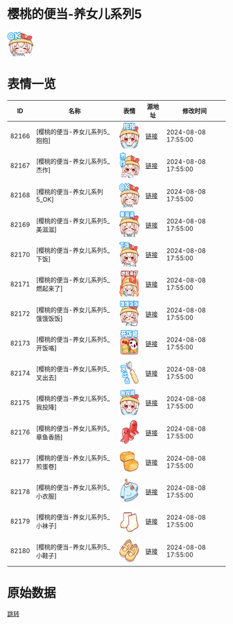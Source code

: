 # 樱桃的便当-养女儿系列5

<img src="./cover.png" height="60" alt="cover" />

# 表情一览

|ID|名称|表情|源地址|修改时间|
|----|----|----|----|----|
|82166|[樱桃的便当-养女儿系列5_抱抱]|<img src="./pic/082166_%5B樱桃的便当-养女儿系列5_抱抱%5D.png" height="60" alt="抱抱"/>|[链接](https://i0.hdslb.com/bfs/garb/bb6314bf4e0d38d45485a0ca632c13425d9ba3b4.png)|2024-08-08 17:55:00|
|82167|[樱桃的便当-养女儿系列5_杰作]|<img src="./pic/082167_%5B樱桃的便当-养女儿系列5_杰作%5D.png" height="60" alt="杰作"/>|[链接](https://i0.hdslb.com/bfs/garb/6687534c7a41b1cc6ae8b4ff7a8fa9e9f897c57b.png)|2024-08-08 17:55:00|
|82168|[樱桃的便当-养女儿系列5_OK]|<img src="./pic/082168_%5B樱桃的便当-养女儿系列5_OK%5D.png" height="60" alt="OK"/>|[链接](https://i0.hdslb.com/bfs/garb/9bc00f6fb41801e28d8d8d8126b1fc3de54c3895.png)|2024-08-08 17:55:00|
|82169|[樱桃的便当-养女儿系列5_美滋滋]|<img src="./pic/082169_%5B樱桃的便当-养女儿系列5_美滋滋%5D.png" height="60" alt="美滋滋"/>|[链接](https://i0.hdslb.com/bfs/garb/9978f27a6bb4e553ca9368e3af0191a1ef0394e1.png)|2024-08-08 17:55:00|
|82170|[樱桃的便当-养女儿系列5_下饭]|<img src="./pic/082170_%5B樱桃的便当-养女儿系列5_下饭%5D.png" height="60" alt="下饭"/>|[链接](https://i0.hdslb.com/bfs/garb/75557176ef9a5ebb179189432616816094e0275c.png)|2024-08-08 17:55:00|
|82171|[樱桃的便当-养女儿系列5_燃起来了]|<img src="./pic/082171_%5B樱桃的便当-养女儿系列5_燃起来了%5D.png" height="60" alt="燃起来了"/>|[链接](https://i0.hdslb.com/bfs/garb/53a7e41c3a75e57f958b172dffb6dff45823bb1c.png)|2024-08-08 17:55:00|
|82172|[樱桃的便当-养女儿系列5_饿饿饭饭]|<img src="./pic/082172_%5B樱桃的便当-养女儿系列5_饿饿饭饭%5D.png" height="60" alt="饿饿饭饭"/>|[链接](https://i0.hdslb.com/bfs/garb/5041d9b1ad4aaf3366ca637469248e7172d9e51f.png)|2024-08-08 17:55:00|
|82173|[樱桃的便当-养女儿系列5_开饭咯]|<img src="./pic/082173_%5B樱桃的便当-养女儿系列5_开饭咯%5D.png" height="60" alt="开饭咯"/>|[链接](https://i0.hdslb.com/bfs/garb/f47972d3ae064c3e55fa03e9b4ca113c99001716.png)|2024-08-08 17:55:00|
|82174|[樱桃的便当-养女儿系列5_叉出去]|<img src="./pic/082174_%5B樱桃的便当-养女儿系列5_叉出去%5D.png" height="60" alt="叉出去"/>|[链接](https://i0.hdslb.com/bfs/garb/cfdffc07cbe47e1f6a7372fa3284def647353bea.png)|2024-08-08 17:55:00|
|82175|[樱桃的便当-养女儿系列5_我投降]|<img src="./pic/082175_%5B樱桃的便当-养女儿系列5_我投降%5D.png" height="60" alt="我投降"/>|[链接](https://i0.hdslb.com/bfs/garb/280d2bdd73aa55b4223ae9dfd26a57b2515a8a51.png)|2024-08-08 17:55:00|
|82176|[樱桃的便当-养女儿系列5_章鱼香肠]|<img src="./pic/082176_%5B樱桃的便当-养女儿系列5_章鱼香肠%5D.png" height="60" alt="章鱼香肠"/>|[链接](https://i0.hdslb.com/bfs/garb/e3b1f0a57e6e978dbf52b015ef7047ad1cbc70e9.png)|2024-08-08 17:55:00|
|82177|[樱桃的便当-养女儿系列5_煎蛋卷]|<img src="./pic/082177_%5B樱桃的便当-养女儿系列5_煎蛋卷%5D.png" height="60" alt="煎蛋卷"/>|[链接](https://i0.hdslb.com/bfs/garb/9586bdb3c75bb023473d95fed369e7b960e18891.png)|2024-08-08 17:55:00|
|82178|[樱桃的便当-养女儿系列5_小衣服]|<img src="./pic/082178_%5B樱桃的便当-养女儿系列5_小衣服%5D.png" height="60" alt="小衣服"/>|[链接](https://i0.hdslb.com/bfs/garb/74cffe4444cf88da55b18e150a4f632d23e2b35d.png)|2024-08-08 17:55:00|
|82179|[樱桃的便当-养女儿系列5_小袜子]|<img src="./pic/082179_%5B樱桃的便当-养女儿系列5_小袜子%5D.png" height="60" alt="小袜子"/>|[链接](https://i0.hdslb.com/bfs/garb/5e0a3c17ff488f6c8184ca5bac55c8a93345d6fe.png)|2024-08-08 17:55:00|
|82180|[樱桃的便当-养女儿系列5_小鞋子]|<img src="./pic/082180_%5B樱桃的便当-养女儿系列5_小鞋子%5D.png" height="60" alt="小鞋子"/>|[链接](https://i0.hdslb.com/bfs/garb/58a2746bcb55270bd1de2df7613765d8a8d26093.png)|2024-08-08 17:55:00|

# 原始数据

[跳转](./raw.json)

